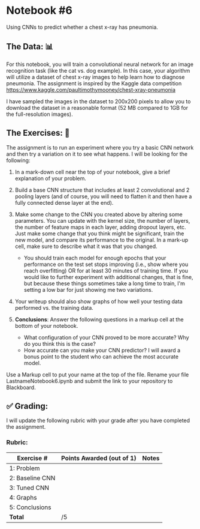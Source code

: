# Notebook \#6
Using CNNs to predict whether a chest x-ray has pneumonia. 

## The Data: 📊

For this notebook, you will train a convolutional neural network for an image recognition task (like the cat vs. dog example). In this case, your algorithm will utilize a dataset of chest x-ray images to help learn how to diagnose pneumonia. The assignment is inspired by the Kaggle data competition  https://www.kaggle.com/paultimothymooney/chest-xray-pneumonia

I have sampled the images in the dataset to 200x200 pixels to allow you to download the dataset in a reasonable format (52 MB compared to 1GB for the full-resolution images).

## The Exercises: 💪
The assignment is to run an experiment where you try a basic CNN network and then try a variation on it to see what happens. I will be looking for the following:

1. In a mark-down cell near the top of your notebook, give a brief explanation of your problem.  

2. Build a base CNN structure that includes at least 2 convolutional and 2 pooling layers (and of course, you will need to flatten it and then have a fully connected dense layer at the end).

3. Make some change to the CNN you created above by altering some parameters. You can update with the kernel size, the number of layers, the number of feature maps in each layer, adding dropout layers, etc. Just make some change that you think might be significant, train the new model, and compare its performance to the original. In a mark-up cell, make sure to describe what it was that you changed. 
  
    - You should train each model for enough epochs that your performance on the test set stops improving (i.e., show where you reach overfitting)  OR for at least 30 minutes of training time. If you would like to further experiment with additional changes, that is fine, but because these things sometimes take a long time to train, I'm setting a low bar for just showing me two variations.

4. Your writeup should also show graphs of how well your testing data performed vs. the training data.

5. **Conclusions**: Answer the following questions in a markup cell at the bottom of your notebook.
    - What configuration of your CNN proved to be more accurate? Why do you think this is the case?
    - How accurate can you make your CNN predictor? I will award a bonus point to the student who can achieve the most accurate model.

Use a Markup cell to put your name at the top of the file. Rename your file LastnameNotebook6.ipynb and submit the link to your repository to Blackboard.

## :white_check_mark: Grading: 
I will update the following rubric with your grade after you have completed the assignment.
### Rubric:
| Exercise #  | Points Awarded (out of 1)  | Notes |
| --------- | ------------------- | --------- |
| 1: Problem       |        |    |
| 2: Baseline CNN  |        |    | 
| 3: Tuned CNN     |        |    |
| 4: Graphs        |        |    | 
| 5: Conclusions   |        |    |
| <b>Total         |     /5 | </b>   |
